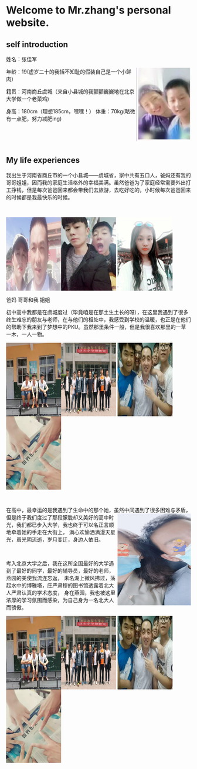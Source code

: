 <h1><b>Welcome to Mr.zhang's personal website.</b></h1>
<h2>self introduction</h2>
<p>姓名：张佳军</p><p><img src="1.jpeg" width="150" height="200" align="right" /></p>
 <p>   年龄：19(虚岁二十的我恬不知耻的假装自己是一个小鲜肉）</p>
  <p>  籍贯：河南商丘虞城（来自小县城的我颤颤巍巍地在北京大学做一个老菜鸡)</p>
   <p>身高：180cm（理想185cm，嘿嘿！）  体重：70kg(略微有一点肥，努力减肥ing)</p>
   <p></p><br>
<p><p/><br>
<h2>My life experiences</h2>

<p>我出生于河南省商丘市的一个小县城——虞城省，家中共有五口人，爸妈还有我的哥哥姐姐，因而我的家庭生活格外的幸福美满。虽然爸爸为了家庭经常需要外出打工挣钱，但是每次爸爸回来都会带我们去旅游，去吃好吃的，小时候每次爸爸回来的时候都是我最快乐的时候。</p>
 <p></p><br>
 <p><img src="mmexport1601969362208.jpg" width="150" height="200" align="left"/> <img  src="1601969403598.jpeg" width="150" height="200" align="middle" /> <img src="1601969451342.jpeg" width="150" height="200" align="middle"/></p>
 <p>爸妈        哥哥和我      姐姐<p/>
<p>初中高中我都是在虞城度过（毕竟咱是在那土生土长的呀），在这里我遇到了很多终生难忘的朋友与老师，在与他们的相处中，我感受到学校的温暖，也正是在他们的帮助下我来到了梦想中的PKU。虽然那里条件一般，但是我很喜欢那里的一草一木，一人一物。</p>
<p><img src="1601969482393.jpeg" width="150" height="200" align="left"/> <img  src="6D0ADDE2FDA20FB27B6A905048711A28_0.jpg" width="150" height="200" align="middle" /> <img src="2.jpeg" width="150" height="200" align="middle"/><img  src="3.jpeg" width="150" height="200" align="middle" /></p>
<p></p><br>
<p>在高中，最幸运的是我遇到了生命中的那个她，虽然中间遇到了很多困难与矛盾，<img src="46da3772da7e0730.jpg" width="200" height="250" align="right"/>
 但是终于我们度过了那段朦胧却又美好的高中时光，我们都已步入大学，我也终于可以名正言顺地牵着她的手走在大街上，
 满心欢愉洒满漫天星光，虽光阴流逝，岁月变迁，身边人依旧。</p>
<p></p><br>
<p>考入北京大学之后，我在这所全国最好的大学遇到了最好的同学，最好的辅导员，最好的老师，燕园的美使我流连忘返，
   未名湖上微风拂过，荡起水中的博雅塔，庄严肃穆的图书馆透露着北大人严肃认真的学术态度，
 身在燕园，我也被这里浓厚的学习氛围而感染，为自己身为一名北大人而骄傲。
 <p><img src="1601969482393.jpeg" width="150" height="200" align="left"/> <img  src="6D0ADDE2FDA20FB27B6A905048711A28_0.jpg" width="150" height="200" align="middle" /> <img src="2.jpeg" width="150" height="200" align="middle"/><img  src="3.jpeg" width="150" height="200" align="middle" /></p>
